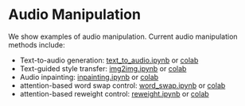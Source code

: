 # Audio Manipulation

We show examples of audio manipulation. Current audio manipulation methods include:

- Text-to-audio generation: [text_to_audio.ipynb](text_to_audio.ipynb) or [colab](https://colab.research.google.com/drive/1JEPHT_AvHZxvlaZAsetkBnMrzCGMRKaf?usp=sharing)
- Text-guided style transfer: [img2img.ipynb](img2img.ipynb) or [colab](https://colab.research.google.com/drive/1VjgryIz7kSXDzgCClqtqVgoDXIECeG0M?usp=sharing)
- Audio inpainting: [inpainting.ipynb](inpainting.ipynb) or [colab](https://colab.research.google.com/drive/1NsqeiutoAynhtaZnlhzBdTXtZ27tQxVc?usp=sharing)
- attention-based word swap control: [word_swap.ipynb](word_swap.ipynb) or [colab](https://colab.research.google.com/drive/18CtUoBMsPbgzeI-o0wHDYTtaErnq9KoI?usp=sharing)
- attention-based reweight control: [reweight.ipynb](reweight.ipynb) or [colab](https://colab.research.google.com/drive/18CtUoBMsPbgzeI-o0wHDYTtaErnq9KoI?usp=sharing)
